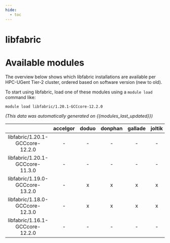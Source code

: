 ```yaml
---
hide:
  - toc
---
```


libfabric
=========

# Available modules


The overview below shows which libfabric installations are available per HPC-UGent Tier-2 cluster, ordered based on software version (new to old).

To start using libfabric, load one of these modules using a `module load` command like:

```shell
module load libfabric/1.20.1-GCCcore-12.2.0
```

*(This data was automatically generated on {{modules_last_updated}})*

| |accelgor|doduo|donphan|gallade|joltik|litleo|shinx|
| :---: | :---: | :---: | :---: | :---: | :---: | :---: | :---: |
|libfabric/1.20.1-GCCcore-12.2.0|-|-|-|-|-|x|x|
|libfabric/1.20.1-GCCcore-11.3.0|-|-|-|-|-|x|x|
|libfabric/1.19.0-GCCcore-13.2.0|-|x|x|x|x|x|x|
|libfabric/1.18.0-GCCcore-12.3.0|-|x|x|x|x|x|x|
|libfabric/1.16.1-GCCcore-12.2.0|-|-|-|-|-|x|x|
